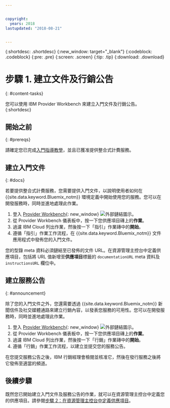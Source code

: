 ```yaml
---


copyright:
  years: 2018
lastupdated: "2018-08-21"


---
```


{:shortdesc: .shortdesc}
{:new_window: target="_blank"}
{:codeblock: .codeblock}
{:pre: .pre}
{:screen: .screen}
{:tip: .tip}
{:download: .download}

# 步驟 1. 建立文件及行銷公告
{: #content-tasks}

您可以使用 IBM Provider Workbench 來建立入門文件及行銷公告。
{:shortdesc}

## 開始之前
{: #prereqs}

請確定您已完成[入門指導教學](/docs/third-party/index.html)，並且已獲准提供整合式計費服務。

## 建立入門文件
{: #docs}

若要提供整合式計費服務，您需要提供入門文件，以說明使用者如何在 {{site.data.keyword.Bluemix_notm}} 環境定義中開始使用您的服務。您可以在開發服務時，同時並進地處理此作業。

1. 登入 [Provider Workbench](https://www.ibm.com/marketplace/workbench/){: new_window} ![外部鏈結圖示](../icons/launch-glyph.svg "外部鏈結圖示")。
2. 從 Provider Workbench 儀表板中，按一下您供應項目磚上的**作業**。
3. 過濾 IBM Cloud 列出作業，然後按一下「指引」作業磚中的**開始**。
4. 遵循「指引」作業工作流程，在 {{site.data.keyword.Bluemix_notm}} 文件應用程式中發佈您的入門文件。

您的型錄 meta 資料必須鏈結至已發佈的文件 URL。在資源管理主控台中定義供應項目，包括將 URL 值新增至**供應項目**標籤的 `documentationURL` meta 資料及 `instructionsURL` 欄位中。

## 建立服務公告
{: #announcement}

除了您的入門文件之外，您還需要透過 {{site.data.keyword.Bluemix_notm}} 新聞信件及社交媒體通路來建立行銷內容，以發表您服務的可用性。您可以在開發服務時，同時並進地處理此作業。

1. 登入 [Provider Workbench](https://www.ibm.com/marketplace/workbench/){: new_window} ![外部鏈結圖示](../icons/launch-glyph.svg "外部鏈結圖示")。
2. 從 Provider Workbench 儀表板中，按一下您供應項目磚上的**作業**。
3. 過濾 IBM Cloud 列出作業，然後按一下「行銷」作業磚中的**開始**。
4. 遵循「行銷」作業工作流程，以建立並提交您的服務公告。

在您提交服務公告之後，IBM 行銷經理會檢閱並核准它，然後在發行服務之後將它發佈至適當的頻道。

## 後續步驟

既然您已開始建立入門文件及服務公告的作業，就可以在資源管理主控台中定義您的供應項目。請參閱[步驟 2：在資源管理主控台中定義供應項目](/docs/third-party/cis2-rmc-define.html)。
